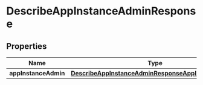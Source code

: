 

# DescribeAppInstanceAdminResponse


## Properties

| Name | Type | Description | Notes |
|------------ | ------------- | ------------- | -------------|
|**appInstanceAdmin** | [**DescribeAppInstanceAdminResponseAppInstanceAdmin**](DescribeAppInstanceAdminResponseAppInstanceAdmin.md) |  |  [optional] |



